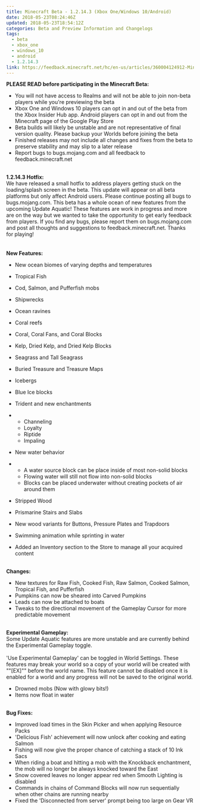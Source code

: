 ```yaml
---
title: Minecraft Beta - 1.2.14.3 (Xbox One/Windows 10/Android)
date: 2018-05-23T08:24:46Z
updated: 2018-05-23T18:54:12Z
categories: Beta and Preview Information and Changelogs
tags:
  - beta
  - xbox_one
  - windows_10
  - android
  - 1.2.14.3
link: https://feedback.minecraft.net/hc/en-us/articles/360004124912-Minecraft-Beta-1-2-14-3-Xbox-One-Windows-10-Android-
---
```


**PLEASE READ before participating in the Minecraft Beta:**

-   You will not have access to Realms and will not be able to join non-beta players while you\'re previewing the beta
-   Xbox One and Windows 10 players can opt in and out of the beta from the Xbox Insider Hub app. Android players can opt in and out from the Minecraft page of the Google Play Store
-   Beta builds will likely be unstable and are not representative of final version quality. Please backup your Worlds before joining the beta
-   Finished releases may not include all changes and fixes from the beta to preserve stability and may slip to a later release
-   Report bugs to bugs.mojang.com and all feedback to feedback.minecraft.net

\
**1.2.14.3 Hotfix:**\
We have released a small hotfix to address players getting stuck on the loading/splash screen in the beta. This update will appear on all beta platforms but only affect Android users. Please continue posting all bugs to bugs.mojang.com. This beta has a whole ocean of new features from the upcoming Update Aquatic! These features are work in progress and more are on the way but we wanted to take the opportunity to get early feedback from players. If you find any bugs, please report them on bugs.mojang.com and post all thoughts and suggestions to feedback.minecraft.net. Thanks for playing!\
\
\
**New Features:**

-   New ocean biomes of varying depths and temperatures

-   Tropical Fish

-   Cod, Salmon, and Pufferfish mobs

-   Shipwrecks

-   Ocean ravines

-   Coral reefs

-   Coral, Coral Fans, and Coral Blocks

-   Kelp, Dried Kelp, and Dried Kelp Blocks

-   Seagrass and Tall Seagrass

-   Buried Treasure and Treasure Maps

-   Icebergs

-   Blue Ice blocks

-   Trident and new enchantments

-   -   Channeling
    -   Loyalty
    -   Riptide
    -   Impaling

-   New water behavior

-   -   A water source block can be place inside of most non-solid blocks
    -   Flowing water will still not flow into non-solid blocks
    -   Blocks can be placed underwater without creating pockets of air around them

-   Stripped Wood

-   Prismarine Stairs and Slabs

-   New wood variants for Buttons, Pressure Plates and Trapdoors

-   Swimming animation while sprinting in water

-   Added an Inventory section to the Store to manage all your acquired content

\
**Changes:**

-   New textures for Raw Fish, Cooked Fish, Raw Salmon, Cooked Salmon, Tropical Fish, and Pufferfish
-   Pumpkins can now be sheared into Carved Pumpkins
-   Leads can now be attached to boats
-   Tweaks to the directional movement of the Gameplay Cursor for more predictable movement

\
**Experimental Gameplay:**\
Some Update Aquatic features are more unstable and are currently behind the Experimental Gameplay toggle.\
\
\'Use Experimental Gameplay\' can be toggled in World Settings. These features may break your world so a copy of your world will be created with \"\"\[EX\]\"\" before the world name. This feature cannot be disabled once it is enabled for a world and any progress will not be saved to the original world.

-   Drowned mobs (Now with glowy bits!)
-   Items now float in water

\
**Bug Fixes:**

-   Improved load times in the Skin Picker and when applying Resource Packs
-   \'Delicious Fish\' achievement will now unlock after cooking and eating Salmon
-   Fishing will now give the proper chance of catching a stack of 10 Ink Sacs
-   When riding a boat and hitting a mob with the Knockback enchantment, the mob will no longer be always knocked toward the East
-   Snow covered leaves no longer appear red when Smooth Lighting is disabled
-   Commands in chains of Command Blocks will now run sequentially when other chains are running nearby
-   Fixed the \'Disconnected from server\' prompt being too large on Gear VR

<div>

 

</div>
